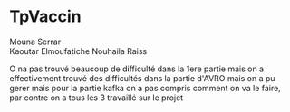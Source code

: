 # TpVaccin
Mouna Serrar  
Kaoutar Elmoufatiche
Nouhaila Raiss 

O na pas trouvé beaucoup de difficulté dans la 1ere partie mais on a effectivement trouvé des difficultés dans la partie d'AVRO mais on a pu gerer mais pour la partie kafka on a pas compris comment on va le faire, 
par contre on a tous les 3 travaillé sur le projet 
